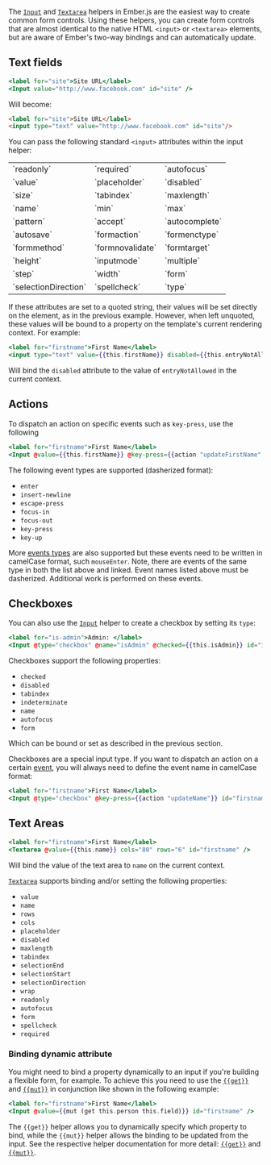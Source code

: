 The [`Input`](https://www.emberjs.com/api/ember/release/classes/Ember.Templates.helpers/methods/if?anchor=input)
and [`Textarea`](https://www.emberjs.com/api/ember/release/classes/Ember.Templates.helpers/methods/if?anchor=textarea)
helpers in Ember.js are the easiest way to create common form controls.
Using these helpers, you can create form controls that are almost identical to the native HTML `<input>` or `<textarea>` elements, but are aware of Ember's two-way bindings and can automatically update.

## Text fields

```handlebars
<label for="site">Site URL</label>
<Input value="http://www.facebook.com" id="site" />
```

Will become:

```html
<label for="site">Site URL</label>
<input type="text" value="http://www.facebook.com" id="site"/>
```

You can pass the following standard `<input>` attributes within the input
helper:

<table>
  <tr><td>`readonly`</td><td>`required`</td><td>`autofocus`</td></tr>
  <tr><td>`value`</td><td>`placeholder`</td><td>`disabled`</td></tr>
  <tr><td>`size`</td><td>`tabindex`</td><td>`maxlength`</td></tr>
  <tr><td>`name`</td><td>`min`</td><td>`max`</td></tr>
  <tr><td>`pattern`</td><td>`accept`</td><td>`autocomplete`</td></tr>
  <tr><td>`autosave`</td><td>`formaction`</td><td>`formenctype`</td></tr>
  <tr><td>`formmethod`</td><td>`formnovalidate`</td><td>`formtarget`</td></tr>
  <tr><td>`height`</td><td>`inputmode`</td><td>`multiple`</td></tr>
  <tr><td>`step`</td><td>`width`</td><td>`form`</td></tr>
  <tr><td>`selectionDirection`</td><td>`spellcheck`</td><td>`type`</td></tr>
</table>

If these attributes are set to a quoted string, their values will be set
directly on the element, as in the previous example. However, when left
unquoted, these values will be bound to a property on the template's current
rendering context. For example:

```handlebars
<label for="firstname">First Name</label>
<input type="text" value={{this.firstName}} disabled={{this.entryNotAllowed}} size="50" id="firstname" />
```

Will bind the `disabled` attribute to the value of `entryNotAllowed` in the
current context.

## Actions

To dispatch an action on specific events such as `key-press`, use the following

```handlebars
<label for="firstname">First Name</label>
<Input @value={{this.firstName}} @key-press={{action "updateFirstName" id="firstname"}} />
```

The following event types are supported (dasherized format):

* `enter`
* `insert-newline`
* `escape-press`
* `focus-in`
* `focus-out`
* `key-press`
* `key-up`


More [events types](https://api.emberjs.com/ember/3.11/classes/Component#event-names) are also supported but these events need to be written in camelCase format, such `mouseEnter`. Note, there are events of the same type in both the list above and linked. Event names listed above must be dasherized. Additional work is performed on these events.

## Checkboxes

You can also use the
[`Input`](https://www.emberjs.com/api/ember/release/classes/Ember.Templates.helpers/methods/if?anchor=input)
helper to create a checkbox by setting its `type`:

```handlebars
<label for="is-admin">Admin: </label>
<Input @type="checkbox" @name="isAdmin" @checked={{this.isAdmin}} id="is-admin"/>
```

Checkboxes support the following properties:

* `checked`
* `disabled`
* `tabindex`
* `indeterminate`
* `name`
* `autofocus`
* `form`


Which can be bound or set as described in the previous section.


Checkboxes are a special input type. If you want to dispatch an action on a certain [event](https://api.emberjs.com/ember/3.11/classes/Component#event-handler-methods), you will always need to define the event name in camelCase format:

```handlebars
<label for="firstname">First Name</label>
<Input @type="checkbox" @key-press={{action "updateName"}} id="firstname" />
```


## Text Areas

```handlebars
<label for="firstname">First Name</label>
<Textarea @value={{this.name}} cols="80" rows="6" id="firstname" />
```

Will bind the value of the text area to `name` on the current context.

[`Textarea`](https://www.emberjs.com/api/ember/release/classes/Ember.Templates.helpers/methods/textarea?anchor=textarea) supports binding and/or setting the following properties:

* `value`
* `name`
* `rows`
* `cols`
* `placeholder`
* `disabled`
* `maxlength`
* `tabindex`
* `selectionEnd`
* `selectionStart`
* `selectionDirection`
* `wrap`
* `readonly`
* `autofocus`
* `form`
* `spellcheck`
* `required`

### Binding dynamic attribute

You might need to bind a property dynamically to an input if you're building a flexible form, for example. To achieve this you need to use the [`{{get}}`](https://api.emberjs.com/ember/3.11/classes/Ember.Templates.helpers/methods/get?anchor=get) and [`{{mut}}`](https://api.emberjs.com/ember/3.11/classes/Ember.Templates.helpers/methods/mut?anchor=mut) in conjunction like shown in the following example:

```handlebars
<label for="firstname">First Name</label>
<Input @value={{mut (get this.person this.field)}} id="firstname" />
```

The `{{get}}` helper allows you to dynamically specify which property to bind, while the `{{mut}}` helper allows the binding to be updated from the input. See the respective helper documentation for more detail: [`{{get}}`](https://api.emberjs.com/ember/3.11/classes/Ember.Templates.helpers/methods/get?anchor=get) and [`{{mut}}`](https://api.emberjs.com/ember/3.11/classes/Ember.Templates.helpers/methods/mut?anchor=mut).
